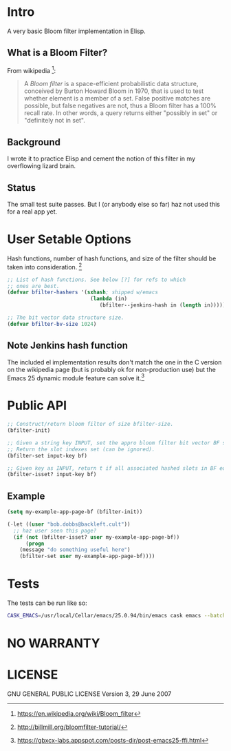
# Intro
A very basic Bloom filter implementation in Elisp.

## What is a Bloom Filter?
From wikipedia [^1]:

> A *Bloom filter* is a space-efficient probabilistic data structure,
> conceived by Burton Howard Bloom in 1970, that is used to test whether
> element is a member of a set. False positive matches are possible,
> but false negatives are not, thus a Bloom filter has a 100% recall
> rate. In other words, a query returns either "possibly in set" or
> "definitely not in set".

## Background
I wrote it to practice Elisp and cement the notion of this filter in my overflowing lizard brain.

## Status
The small test suite passes. But I (or anybody else so far) haz not used this for a real app yet.

# User Setable Options
Hash functions, number of hash functions, and size of the filter should be taken into consideration. [^2]

```el
;; List of hash functions. See below [?] for refs to which
;; ones are best.
(defvar bfilter-hashers '(sxhash; shipped w/emacs
			               (lambda (in)
				              (bfilter--jenkins-hash in (length in)))))

;; The bit vector data structure size.
(defvar bfilter-bv-size 1024)
```

## Note Jenkins hash function
The included el implementation results don't match the one in the C
version on the wikipedia page (but is probably ok for non-production
use) but the Emacs 25 dynamic module feature can solve it.[^3]

# Public API
```el
;; Construct/return bloom filter of size bfilter-size.
(bfilter-init)

;; Given a string key INPUT, set the appro bloom filter bit vector BF slots.
;; Return the slot indexes set (can be ignored).
(bfilter-set input-key bf)

;; Given key as INPUT, return t if all associated hashed slots in BF equal t, else nil.
(bfilter-isset? input-key bf)
```

## Example
```el
(setq my-example-app-page-bf (bfilter-init))

(-let ((user "bob.dobbs@backleft.cult"))
  ;; haz user seen this page?
  (if (not (bfilter-isset? user my-example-app-page-bf))
      (progn
	(message "do something useful here")
	(bfilter-set user my-example-app-page-bf))))
```

# Tests
The tests can be run like so:

```sh
CASK_EMACS=/usr/local/Cellar/emacs/25.0.94/bin/emacs cask emacs --batch   -l ert --script test/test-bfilter.el -f ert-run-tests-batch-and-exit
```

[^1]: https://en.wikipedia.org/wiki/Bloom_filter
[^2]: http://billmill.org/bloomfilter-tutorial/
[^3]: https://gbxcx-labs.appspot.com/posts-dir/post-emacs25-ffi.html

# NO WARRANTY

# LICENSE
GNU GENERAL PUBLIC LICENSE
Version 3, 29 June 2007

